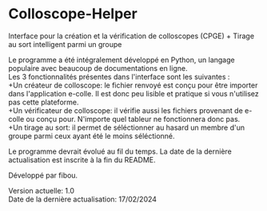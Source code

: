# Colloscope-Helper
Interface pour la création et la vérification de colloscopes (CPGE) + Tirage au sort intelligent parmi un groupe  
  
Le programme a été intégralement développé en Python, un langage populaire avec beaucoup de documentations en ligne.  
Les 3 fonctionnalités présentes dans l'interface sont les suivantes :  
+Un créateur de colloscope: le fichier renvoyé est conçu pour être importer dans l'application e-colle. Il est donc peu lisible et pratique si vous n'utilisez pas cette plateforme.  
+Un vérificateur de colloscope: il vérifie aussi les fichiers provenant de e-colle ou conçu pour. N'importe quel tableur ne fonctionnera donc pas.  
+Un tirage au sort: il permet de séléctionner au hasard un membre d'un groupe parmi ceux ayant été le moins séléctionné.  
  
Le programme devrait évolué au fil du temps. La date de la dernière actualisation est inscrite à la fin du README.  
  
Développé par fibou.  
  
Version actuelle: 1.0  
Date de la dernière actualisation: 17/02/2024  
